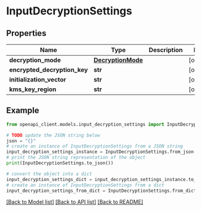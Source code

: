 # InputDecryptionSettings


## Properties

Name | Type | Description | Notes
------------ | ------------- | ------------- | -------------
**decryption_mode** | [**DecryptionMode**](DecryptionMode.md) |  | [optional] 
**encrypted_decryption_key** | **str** |  | [optional] 
**initialization_vector** | **str** |  | [optional] 
**kms_key_region** | **str** |  | [optional] 

## Example

```python
from openapi_client.models.input_decryption_settings import InputDecryptionSettings

# TODO update the JSON string below
json = "{}"
# create an instance of InputDecryptionSettings from a JSON string
input_decryption_settings_instance = InputDecryptionSettings.from_json(json)
# print the JSON string representation of the object
print(InputDecryptionSettings.to_json())

# convert the object into a dict
input_decryption_settings_dict = input_decryption_settings_instance.to_dict()
# create an instance of InputDecryptionSettings from a dict
input_decryption_settings_from_dict = InputDecryptionSettings.from_dict(input_decryption_settings_dict)
```
[[Back to Model list]](../README.md#documentation-for-models) [[Back to API list]](../README.md#documentation-for-api-endpoints) [[Back to README]](../README.md)



